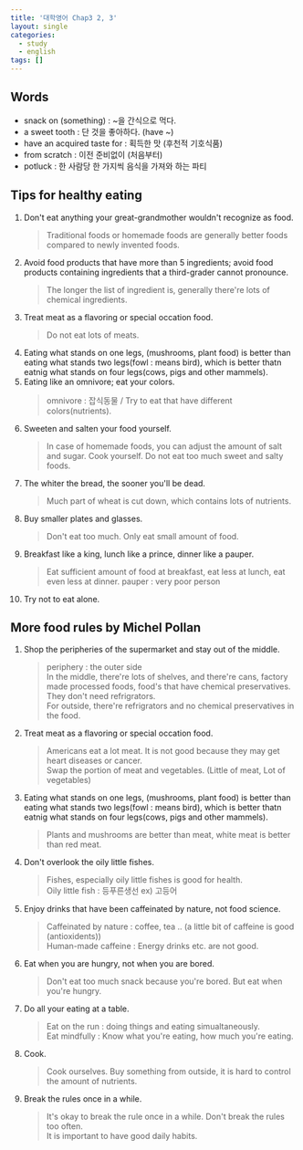 ```yaml
---
title: '대학영어 Chap3 2, 3'
layout: single
categories:
  - study
  - english
tags: []
---
```


## Words

- snack on (something) : ~을 간식으로 먹다.
- a sweet tooth : 단 것을 좋아하다. (have ~)
- have an acquired taste for : 획득한 맛 (후천적 기호식품)
- from scratch : 이전 준비없이 (처음부터)
- potluck : 한 사람당 한 가지씩 음식을 가져와 하는 파티

## Tips for healthy eating

1. Don't eat anything your great-grandmother wouldn't recognize as food.
   > Traditional foods or homemade foods are generally better foods compared to newly invented   foods.
2. Avoid food products that have more than 5 ingredients; avoid food products containing ingredients that a third-grader cannot pronounce.
    > The longer the list of ingredient is, generally there're lots of chemical ingredients.
3. Treat meat as a flavoring or special occation food.
    > Do not eat lots of meats.
4. Eating what stands on one legs, (mushrooms, plant food) is better than eating what stands two legs(fowl : means bird), which is better thatn eatnig what stands on four legs(cows, pigs and other mammels).
5. Eating like an omnivore; eat your colors.
    > omnivore : 잡식동물 / Try to eat that have different colors(nutrients).
6. Sweeten and salten your food yourself.
    > In case of homemade foods, you can adjust the amount of salt and sugar.
    > Cook yourself. Do not eat too much sweet and salty foods.
7. The whiter the bread, the sooner you'll be dead.
    > Much part of wheat is cut down, which contains lots of nutrients.
8. Buy smaller plates and glasses.
    > Don't eat too much. Only eat small amount of food.
9. Breakfast like a king, lunch like a prince, dinner like a pauper.
    > Eat sufficient amount of food at breakfast, eat less at lunch, eat even less at dinner.
    > pauper : very poor person
10. Try not to eat alone.

## More food rules by Michel Pollan

1. Shop the peripheries of the supermarket and stay out of the middle.
    > periphery : the outer side  
    > In the middle, there're lots of shelves, and there're cans, factory made processed foods, food's that have chemical preservatives. They don't need refrigrators.  
    > For outside, there're refrigrators and no chemical preservatives in the food.
2. Treat meat as a flavoring or special occation food.
    > Americans eat a lot meat. It is not good because they may get heart diseases or cancer.  
    > Swap the portion of meat and vegetables. (Little of meat, Lot of vegetables)  
3. Eating what stands on one legs, (mushrooms, plant food) is better than eating what stands two legs(fowl : means bird), which is better thatn eatnig what stands on four legs(cows, pigs and other mammels).
    > Plants and mushrooms are better than meat, white meat is better than red meat.  
4. Don't overlook the oily little fishes.  
    > Fishes, especially oily little fishes is good for health.  
    > Oily little fish : 등푸른생선 ex) 고등어
5. Enjoy drinks that have been caffeinated by nature, not food science.
    > Caffeinated by nature : coffee, tea .. (a little bit of caffeine is good (antioxidents))  
    > Human-made caffeine : Energy drinks etc. are not good.
6. Eat when you are hungry, not when you are bored.
    > Don't eat too much snack because you're bored. But eat when you're hungry.
7. Do all your eating at a table.
    > Eat on the run : doing things and eating simualtaneously.   
    > Eat mindfully : Know what you're eating, how much you're eating.
8. Cook.
    > Cook ourselves. Buy something from outside, it is hard to control the amount of nutrients.
9. Break the rules once in a while.
    > It's okay to break the rule once in a while. Don't break the rules too often.  
    > It is important to have good daily habits.